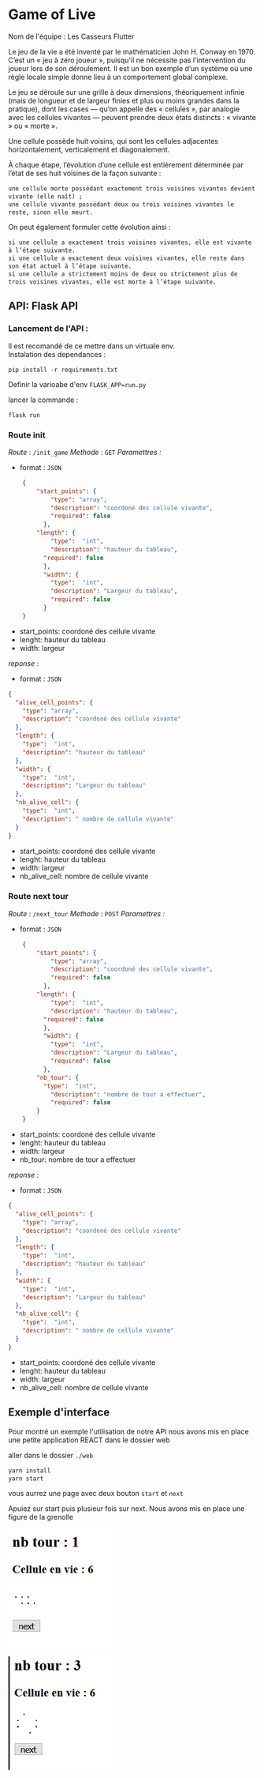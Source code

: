 # Game of Live

Nom de l'équipe : Les Casseurs Flutter

Le jeu de la vie a été inventé par le mathématicien John H. Conway en 1970. C’est un « jeu à zéro joueur », puisqu'il ne nécessite pas l'intervention du joueur lors de son déroulement. Il est un bon exemple d’un système où une règle locale simple donne lieu à un comportement global complexe. 
 
Le jeu se déroule sur une grille à deux dimensions, théoriquement infinie (mais de longueur et de largeur finies et plus ou moins grandes dans la pratique), dont les cases — qu’on appelle des « cellules », par analogie avec les cellules vivantes — peuvent prendre deux états distincts : « vivante » ou « morte ». 
 
Une cellule possède huit voisins, qui sont les cellules adjacentes horizontalement, verticalement et diagonalement. 
 
À chaque étape, l’évolution d’une cellule est entièrement déterminée par l’état de ses huit voisines de la façon suivante : 

    une cellule morte possédant exactement trois voisines vivantes devient vivante (elle naît) ; 
    une cellule vivante possédant deux ou trois voisines vivantes le reste, sinon elle meurt. 

 
On peut également formuler cette évolution ainsi : 

    si une cellule a exactement trois voisines vivantes, elle est vivante à l’étape suivante. 
    si une cellule a exactement deux voisines vivantes, elle reste dans son état actuel à l’étape suivante.
    si une cellule a strictement moins de deux ou strictement plus de trois voisines vivantes, elle est morte à l’étape suivante. 


## API: Flask API 

### Lancement de l'API :

Il est recomandé de ce mettre dans un virtuale env.  
Instalation des dependances :
```
pip install -r requirements.txt
```
Definir la varioabe d'env ``FLASK_APP=run.py``

lancer la commande :
```
flask run
```

### Route init
 
*Route* : `/init_game`
*Methode* : `GET`
*Paramettres :*  
- format : `JSON`
```json
    {
        "start_points": {
            "type": "array",
            "description": "coordoné des cellule vivante",
            "required": false
          },
        "length": {
            "type":  "int",
            "description": "hauteur du tableau",
          "required": false
          }, 
          "width": {
            "type":  "int",
            "description": "Largeur du tableau",
            "required": false
          }
    }
```

- start_points: coordoné des cellule vivante
- lenght: hauteur du tableau
- width: largeur


*reponse* :
- format : `JSON`

````json
{
  "alive_cell_points": {
    "type": "array",
    "description": "coordoné des cellule vivante"
  },
  "length": {
    "type":  "int",
    "description": "hauteur du tableau"
  }, 
  "width": {
    "type":  "int",
    "description": "Largeur du tableau"
  },
  "nb_alive_cell": {
    "type":  "int",
    "description": " nombre de cellule vivante"
  }
}
````
- start_points: coordoné des cellule vivante
- lenght: hauteur du tableau
- width: largeur
- nb_alive_cell: nombre de cellule vivante



### Route next tour
 
*Route* : `/next_tour` 
*Methode* : `POST`
*Paramettres :*  
- format : `JSON`
```json
    {
        "start_points": {
            "type": "array",
            "description": "coordoné des cellule vivante",
            "required": false
          },
        "length": {
            "type":  "int",
            "description": "hauteur du tableau",
          "required": false
          }, 
          "width": {
            "type":  "int",
            "description": "Largeur du tableau",
            "required": false
          }, 
        "nb_tour": {
          "type":  "int",
            "description": "nombre de tour a effectuer",
            "required": false
        }
    }
```

- start_points: coordoné des cellule vivante
- lenght: hauteur du tableau
- width: largeur
- nb_tour: nombre de tour a effectuer


*reponse* :
- format : `JSON`

````json
{
  "alive_cell_points": {
    "type": "array",
    "description": "coordoné des cellule vivante"
  },
  "length": {
    "type":  "int",
    "description": "hauteur du tableau"
  }, 
  "width": {
    "type":  "int",
    "description": "Largeur du tableau"
  },
  "nb_alive_cell": {
    "type":  "int",
    "description": " nombre de cellule vivante"
  }
}
````
- start_points: coordoné des cellule vivante
- lenght: hauteur du tableau
- width: largeur
- nb_alive_cell: nombre de cellule vivante


## Exemple d'interface 

Pour montré un exemple l'utilisation de notre API nous avons mis en place une petite application REACT dans le dossier web

aller dans le dossier `./web`

```
yarn install
yarn start
```

vous aurrez une page avec deux bouton `start` et `next`

Apuiez sur start puis plusieur fois sur next.
Nous avons mis en place une figure de la grenolle


![grenouille fermet](./doc/img.png)


![grenouille ouvert](./doc/img_1.png)
